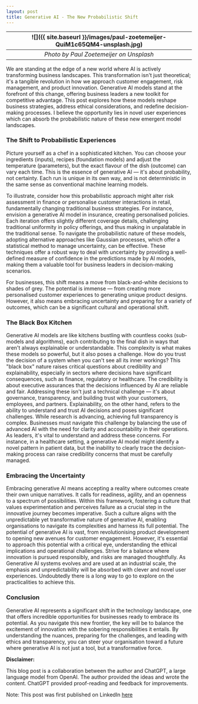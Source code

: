 ```yaml
---
layout: post
title: Generative AI - The New Probabilistic Shift
---
```


| ![]({{ site.baseurl }}/images/paul-zoetemeijer-QuiM1c65QM4-unsplash.jpg) |
| :----------------------------------------------------------------------: |
|                 _Photo by Paul Zoetemeijer on Unsplash_                  |

We are standing at the edge of a new world where AI is actively transforming business landscapes. This transformation isn't just theoretical; it's a tangible revolution in how we approach customer engagement, risk management, and product innovation. Generative AI models stand at the forefront of this change, offering business leaders a new toolkit for competitive advantage. This post explores how these models reshape business strategies, address ethical considerations, and redefine decision-making processes. I believe the opportunity lies in novel user experiences which can absorb the probabilistic nature of these new emergent model landscapes.

### The Shift to Probabilistic Experiences

Picture yourself as a chef in a sophisticated kitchen. You can choose your ingredients (inputs), recipes (foundation models) and adjust the temperature (parameters), but the exact flavour of the dish (outcome) can vary each time. This is the essence of generative AI — it's about probability, not certainty. Each run is unique in its own way, and is not deterministic in the same sense as conventional machine learning models.

To illustrate, consider how this probabilistic approach might alter risk assessment in finance or personalise customer interactions in retail, fundamentally changing traditional business strategies. For instance, envision a generative AI model in insurance, creating personalised policies. Each iteration offers slightly different coverage details, challenging traditional uniformity in policy offerings, and thus making in unpalatable in the traditional sense. To navigate the probabilistic nature of these models, adopting alternative approaches like Gaussian processes, which offer a statistical method to manage uncertainty, can be effective. These techniques offer a robust way to deal with uncertainty by providing a well-defined measure of confidence in the predictions made by AI models, making them a valuable tool for business leaders in decision-making scenarios.

For businesses, this shift means a move from black-and-white decisions to shades of grey. The potential is immense — from creating more personalised customer experiences to generating unique product designs. However, it also means embracing uncertainty and preparing for a variety of outcomes, which can be a significant cultural and operational shift.

### The Black Box Kitchen

Generative AI models are like kitchens bustling with countless cooks (sub-models and algorithms), each contributing to the final dish in ways that aren't always explainable or understandable. This complexity is what makes these models so powerful, but it also poses a challenge. How do you trust the decision of a system when you can't see all its inner workings? This "black box" nature raises critical questions about credibility and explainability, especially in sectors where decisions have significant consequences, such as finance, regulatory or healthcare. The credibility is about executive assurances that the decisions influenced by AI are reliable and fair. Addressing these isn't just a technical challenge — it's about governance, transparency, and building trust with your customers, employees, and partners. Explainability, on the other hand, refers to the ability to understand and trust AI decisions and poses significant challenges. While research is advancing, achieving full transparency is complex. Businesses must navigate this challenge by balancing the use of advanced AI with the need for clarity and accountability in their operations. As leaders, it's vital to understand and address these concerns. For instance, in a healthcare setting, a generative AI model might identify a novel pattern in patient data, but the inability to clearly trace the decision-making process can raise credibility concerns that must be carefully managed.

### Embracing the Uncertainty

Embracing generative AI means accepting a reality where outcomes create their own unique narratives. It calls for readiness, agility, and an openness to a spectrum of possibilities. Within this framework, fostering a culture that values experimentation and perceives failure as a crucial step in the innovative journey becomes imperative. Such a culture aligns with the unpredictable yet transformative nature of generative AI, enabling organisations to navigate its complexities and harness its full potential. The potential of generative AI is vast, from revolutionising product development to opening new avenues for customer engagement. However, it's essential to approach this potential with a critical eye, understanding the ethical implications and operational challenges. Strive for a balance where innovation is pursued responsibly, and risks are managed thoughtfully. As Generative AI systems evolves and are used at an industrial scale, the emphasis and unpredictability will be absorbed with clever and novel user experiences. Undoubtedly there is a long way to go to explore on the practicalities to achieve this.

### Conclusion

Generative AI represents a significant shift in the technology landscape, one that offers incredible opportunities for businesses ready to embrace its potential. As you navigate this new frontier, the key will be to balance the excitement of innovation with the sobering responsibilities it entails. By understanding the nuances, preparing for the challenges, and leading with ethics and transparency, you can steer your organisation toward a future where generative AI is not just a tool, but a transformative force.

**Disclaimer:**

This blog post is a collaboration between the author and ChatGPT, a large language model from OpenAI.
The author provided the ideas and wrote the content.
ChatGPT provided proof-reading and feedback for improvements.

Note: This post was first published on LinkedIn [here](https://www.linkedin.com/pulse/generative-ai-new-probabilistic-shift-mohit-mehta-knjee/)
